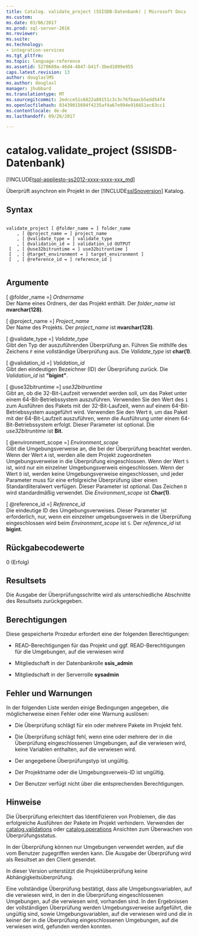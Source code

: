 ```yaml
---
title: Catalog. validate_project (SSISDB-Datenbank) | Microsoft Docs
ms.custom: 
ms.date: 03/06/2017
ms.prod: sql-server-2016
ms.reviewer: 
ms.suite: 
ms.technology:
- integration-services
ms.tgt_pltfrm: 
ms.topic: language-reference
ms.assetid: 5270689a-46d4-4847-b41f-3bed1899e955
caps.latest.revision: 13
author: douglaslMS
ms.author: douglasl
manager: jhubbard
ms.translationtype: MT
ms.sourcegitcommit: 2edcce51c6822a89151c3c3c76fbaacb5edd54f4
ms.openlocfilehash: 83439015694f4235af4a67e994e916651ec63cc1
ms.contentlocale: de-de
ms.lasthandoff: 09/26/2017

---
```

# <a name="catalogvalidateproject-ssisdb-database"></a>catalog.validate_project (SSISDB-Datenbank)
[!INCLUDE[tsql-appliesto-ss2012-xxxx-xxxx-xxx_md](../../includes/tsql-appliesto-ss2012-xxxx-xxxx-xxx-md.md)]

  Überprüft asynchron ein Projekt in der [!INCLUDE[ssISnoversion](../../includes/ssisnoversion-md.md)] Katalog.  
  
## <a name="syntax"></a>Syntax  
  
```  
  
validate_project [ @folder_name = ] folder_name  
    , [ @project_name = ] project_name  
    , [ @validate_type = ] validate_type  
    , [ @validation_id = ] validation_id OUTPUT  
 [  , [ @use32bitruntime = ] use32bitruntime ]  
 [  , [ @target_environment = ] target_environment ]  
 [  , [ @reference_id = ] reference_id ]  
  
```  
  
## <a name="arguments"></a>Argumente  
 [ @folder_name =] *Ordnername*  
 Der Name eines Ordners, der das Projekt enthält. Der *folder_name* ist **nvarchar(128)**.  
  
 [ @project_name =] *Project_name*  
 Der Name des Projekts. Der *project_name* ist **nvarchar(128)**.  
  
 [ @validate_type =] *Validate_type*  
 Gibt den Typ der auszuführenden Überprüfung an. Führen Sie mithilfe des Zeichens `F` eine vollständige Überprüfung aus. Die *Validate_type* ist **char(1)**.  
  
 [ @validation_id =] *Validation_id*  
 Gibt den eindeutigen Bezeichner (ID) der Überprüfung zurück. Die *Validation_id* ist **"bigint"**.  
  
 [ @use32bitruntime =] *use32bitruntime*  
 Gibt an, ob die 32-Bit-Laufzeit verwendet werden soll, um das Paket unter einem 64-Bit-Betriebssystem auszuführen. Verwenden Sie den Wert des `1` zum Ausführen des Pakets mit der 32-Bit-Laufzeit, wenn auf einem 64-Bit-Betriebssystem ausgeführt wird. Verwenden Sie den Wert `0`, um das Paket mit der 64-Bit-Laufzeit auszuführen, wenn die Ausführung unter einem 64-Bit-Betriebssystem erfolgt. Dieser Parameter ist optional. Die *use32bitruntime* ist **Bit**.  
  
 [ @environment_scope =] *Environment_scope*  
 Gibt die Umgebungsverweise an, die bei der Überprüfung beachtet werden. Wenn der Wert `A` ist, werden alle dem Projekt zugeordneten Umgebungsverweise in die Überprüfung eingeschlossen. Wenn der Wert `S` ist, wird nur ein einzelner Umgebungsverweis eingeschlossen. Wenn der Wert `D` ist, werden keine Umgebungsverweise eingeschlossen, und jeder Parameter muss für eine erfolgreiche Überprüfung über einen Standardliteralwert verfügen. Dieser Parameter ist optional. Das Zeichen `D` wird standardmäßig verwendet. Die *Environment_scope* ist **Char(1)**.  
  
 [ @reference_id =] *Reference_id*  
 Die eindeutige ID des Umgebungsverweises. Dieser Parameter ist erforderlich, nur, wenn ein einzelner umgebungsverweis in die Überprüfung eingeschlossen wird beim *Environment_scope* ist `S`. Der *reference_id* ist **bigint**.  
  
## <a name="return-code-values"></a>Rückgabecodewerte  
 0 (Erfolg)  
  
## <a name="result-sets"></a>Resultsets  
 Die Ausgabe der Überprüfungsschritte wird als unterschiedliche Abschnitte des Resultsets zurückgegeben.  
  
## <a name="permissions"></a>Berechtigungen  
 Diese gespeicherte Prozedur erfordert eine der folgenden Berechtigungen:  
  
-   READ-Berechtigungen für das Projekt und ggf. READ-Berechtigungen für die Umgebungen, auf die verwiesen wird  
  
-   Mitgliedschaft in der Datenbankrolle **ssis_admin**  
  
-   Mitgliedschaft in der Serverrolle **sysadmin**  
  
## <a name="errors-and-warnings"></a>Fehler und Warnungen  
 In der folgenden Liste werden einige Bedingungen angegeben, die möglicherweise einen Fehler oder eine Warnung auslösen:  
  
-   Die Überprüfung schlägt für ein oder mehrere Pakete im Projekt fehl.  
  
-   Die Überprüfung schlägt fehl, wenn eine oder mehrere der in die Überprüfung eingeschlossenen Umgebungen, auf die verwiesen wird, keine Variablen enthalten, auf die verwiesen wird.  
  
-   Der angegebene Überprüfungstyp ist ungültig.  
  
-   Der Projektname oder die Umgebungsverweis-ID ist ungültig.  
  
-   Der Benutzer verfügt nicht über die entsprechenden Berechtigungen.  
  
## <a name="remarks"></a>Hinweise  
 Die Überprüfung erleichtert das Identifizieren von Problemen, die das erfolgreiche Ausführen der Pakete im Projekt verhindern. Verwenden der [catalog.validations](../../integration-services/system-views/catalog-validations-ssisdb-database.md) oder [catalog.operations](../../integration-services/system-views/catalog-operations-ssisdb-database.md) Ansichten zum Überwachen von Überprüfungsstatus.  
  
 In der Überprüfung können nur Umgebungen verwendet werden, auf die vom Benutzer zugegriffen werden kann. Die Ausgabe der Überprüfung wird als Resultset an den Client gesendet.  
  
 In dieser Version unterstützt die Projektüberprüfung keine Abhängigkeitsüberprüfung.  
  
 Eine vollständige Überprüfung bestätigt, dass alle Umgebungsvariablen, auf die verwiesen wird, in den in die Überprüfung eingeschlossenen Umgebungen, auf die verwiesen wird, vorhanden sind. In den Ergebnissen der vollständigen Überprüfung werden Umgebungsverweise aufgeführt, die ungültig sind, sowie Umgebungsvariablen, auf die verwiesen wird und die in keiner der in die Überprüfung eingeschlossenen Umgebungen, auf die verwiesen wird, gefunden werden konnten.  
  
  
